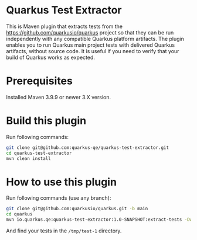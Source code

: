 # Quarkus Test Extractor

This is Maven plugin that extracts tests from the https://github.com/quarkusio/quarkus project so that they can be run independently with any compatible Quarkus platform artifacts.
The plugin enables you to run Quarkus main project tests with delivered Quarkus artifacts, without source code.
It is useful if you need to verify that your build of Quarkus works as expected.

# Prerequisites

Installed Maven 3.9.9 or newer 3.X version.

# Build this plugin

Run following commands:

```bash
git clone git@github.com:quarkus-qe/quarkus-test-extractor.git
cd quarkus-test-extractor
mvn clean install
```

# How to use this plugin

Run following commands (use any branch):

```bash
git clone git@github.com:quarkusio/quarkus.git -b main
cd quarkus
mvn io.quarkus.qe:quarkus-test-extractor:1.0-SNAPSHOT:extract-tests -Dwrite-to=/tmp/test-1
```

And find your tests in the `/tmp/test-1` directory.